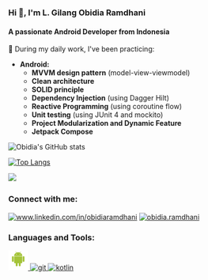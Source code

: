 <h3 align="left">Hi 👋, I'm L. Gilang Obidia Ramdhani</h3>
<h4 align="left">A passionate Android Developer from Indonesia</h4>

📝 During my daily work, I've been practicing: 
- **Android:** 
    - **MVVM design pattern** (model-view-viewmodel)
    - **Clean architecture**
    - **SOLID principle**
    - **Dependency Injection** (using Dagger Hilt)
    - **Reactive Programming** (using coroutine flow)
    - **Unit testing** (using JUnit 4 and mockito)
    - **Project Modularization and Dynamic Feature**
    - **Jetpack Compose**

![Obidia's GitHub stats](https:github-readme-stats-lnuz.vercel.app/api?username=Obidiaa&show_icons=true&theme=radical)

[![Top Langs](https://github-readme-stats.vercel.app/api/top-langs/?username=Obidiaa&layout=compact&custom_title=My%20Programming%20Languages&hide=jupyter%20notebook&theme=algolia&card_width=250)](https://github.com/Obidiaa/)

![](https://komarev.com/ghpvc/?username=Obidiaa&color=green)

<h3 align="left">Connect with me:</h3>
<p align="left">
<a href="https://linkedin.com/in/obidiaramdhani" target="blank"><img align="center" src="https://raw.githubusercontent.com/rahuldkjain/github-profile-readme-generator/master/src/images/icons/Social/linked-in-alt.svg" alt="www.linkedin.com/in/obidiaramdhani" height="30" width="40" /></a>
<a href="https://instagram.com/obidia.ramdhani" target="blank"><img align="center" src="https://raw.githubusercontent.com/rahuldkjain/github-profile-readme-generator/master/src/images/icons/Social/instagram.svg" alt="obidia.ramdhani" height="30" width="40" /></a>
</p>

<h3 align="left">Languages and Tools:</h3>
<p align="left"> <a href="https://developer.android.com" target="_blank" rel="noreferrer"> <img src="https://raw.githubusercontent.com/devicons/devicon/master/icons/android/android-original-wordmark.svg" alt="android" width="40" height="40"/> </a> <a href="https://git-scm.com/" target="_blank" rel="noreferrer"> <img src="https://www.vectorlogo.zone/logos/git-scm/git-scm-icon.svg" alt="git" width="40" height="40"/> </a> <a href="https://kotlinlang.org" target="_blank" rel="noreferrer"> <img src="https://www.vectorlogo.zone/logos/kotlinlang/kotlinlang-icon.svg" alt="kotlin" width="40" height="40"/> </a> </p>
